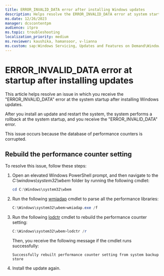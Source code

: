 ```yaml
---
title: ERROR_INVALID_DATA error after installing Windows updates
description: Helps resolve the ERROR_INVALID_DATA error at system startup after installing Windows updates.
ms.date: 12/26/2023
manager: dcscontentpm
audience: itpro
ms.topic: troubleshooting
localization_priority: medium
ms.reviewer: kaushika, hamansoor, v-lianna
ms.custom: sap:Windows Servicing, Updates and Features on Demand\Windows Update fails - installation stops with error, csstroubleshoot, ikb2lmc
---
```

# ERROR_INVALID_DATA error at startup after installing updates

This article helps resolve an issue in which you receive the "ERROR_INVALID_DATA" error at the system startup after installing Windows updates.

After you install an update and restart the system, the system performs a rollback at the system startup, and you receive the "ERROR_INVALID_DATA" error.

This issue occurs because the database of performance counters is corrupted.

## Rebuild the performance counter setting

To resolve this issue, follow these steps:

1. Open an elevated Windows PowerShell prompt, and then navigate to the *C:\\windows\\system32\\wbem* folder by running the following cmdlet:

    ```PowerShell
    cd C:\Windows\system32\wbem
    ```

2. Run the following [wmiadap](/windows/win32/wmisdk/wmiadap) cmdlet to parse all the performance libraries:

    ```powershell
    C:\Windows\system32\wbem>wmiadap.exe /f
    ```

3. Run the following [lodctr](/windows-server/administration/windows-commands/lodctr) cmdlet to rebuild the performance counter setting:

    ```powershell
    C:\Windows\system32\wbem>lodctr /r 
    ```

    Then, you receive the following message if the cmdlet runs successfully:

    ```output 
    Successfully rebuilt performance counter setting from system backup store 
    ```

4. Install the update again.
